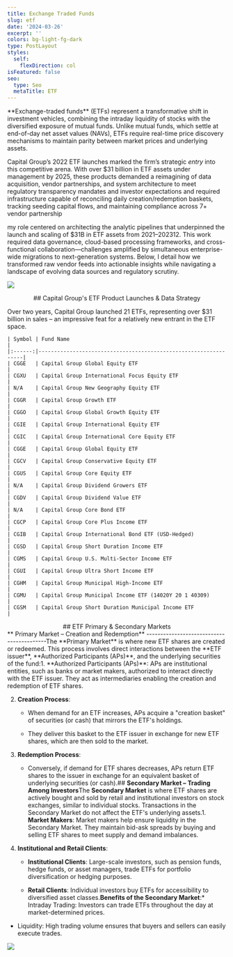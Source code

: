```yaml
---
title: Exchange Traded Funds
slug: etf
date: '2024-03-26'
excerpt: ''
colors: bg-light-fg-dark
type: PostLayout
styles:
  self:
    flexDirection: col
isFeatured: false
seo:
  type: Seo
  metaTitle: ETF
---
```

<div style="text-align: left">**Exchange-traded funds** (ETFs) represent a transformative shift in investment vehicles, combining the intraday liquidity of stocks with the diversified exposure of mutual funds. Unlike mutual funds, which settle at end-of-day net asset values (NAVs), ETFs require real-time price discovery mechanisms to maintain parity between market prices and underlying assets. </div>

Capital Group’s 2022 ETF launches marked the firm’s strategic *entry* into this competitive arena. With over $31 billion in ETF assets under management by 2025, these products demanded a reimagining of data acquisition, vendor partnerships, and system architecture to meet regulatory transparency mandates and investor expectations and required infrastructure capable of reconciling daily creation/redemption baskets, tracking seeding capital flows, and maintaining compliance across 7+ vendor partnership

my role centered on architecting the analytic pipelines that underpinned the launch and scaling of $31B in ETF assets from 2021–202312. This work required data governance, cloud-based processing frameworks, and cross-functional collaboration—challenges amplified by simultaneous enterprise-wide migrations to next-generation systems. Below, I detail how we transformed raw vendor feeds into actionable insights while navigating a landscape of evolving data sources and regulatory scrutiny.

![](/images/etfmutual.png)

<div style="text-align: center">## Capital Group's ETF Product Launches & Data Strategy</div>

Over two years, Capital Group launched 21 ETFs, representing over $31 billion in sales – an impressive feat for a relatively new entrant in the ETF space.

```
| Symbol | Fund Name                                                       |
|:------:|-----------------------------------------------------------------|
| CGGE   | Capital Group Global Equity ETF                                 |
| CGXU   | Capital Group International Focus Equity ETF                    |
| N/A    | Capital Group New Geography Equity ETF                          |
| CGGR   | Capital Group Growth ETF                                        |
| CGGO   | Capital Group Global Growth Equity ETF                          |
| CGIE   | Capital Group International Equity ETF                          |
| CGIC   | Capital Group International Core Equity ETF                     |
| CGGE   | Capital Group Global Equity ETF                                 |
| CGCV   | Capital Group Conservative Equity ETF                           |
| CGUS   | Capital Group Core Equity ETF                                   |
| N/A    | Capital Group Dividend Growers ETF                              |
| CGDV   | Capital Group Dividend Value ETF                                |
| N/A    | Capital Group Core Bond ETF                                     |
| CGCP   | Capital Group Core Plus Income ETF                              |
| CGIB   | Capital Group International Bond ETF (USD-Hedged)               |
| CGSD   | Capital Group Short Duration Income ETF                         |
| CGMS   | Capital Group U.S. Multi-Sector Income ETF                      |
| CGUI   | Capital Group Ultra Short Income ETF                            |
| CGHM   | Capital Group Municipal High-Income ETF                         |
| CGMU   | Capital Group Municipal Income ETF (14020Y 20 1 40309)          |
| CGSM   | Capital Group Short Duration Municipal Income ETF               |
```



<div style="text-align: center">## ETF Primary & Secondary Markets</div>

<div style="text-align: left">**
Primary Market – Creation and Redemption**
------------------------------------------The **Primary Market** is where new ETF shares are created or redeemed. This process involves direct interactions between the **ETF issuer**, **Authorized Participants (APs)**, and the underlying securities of the fund:1.  **Authorized Participants (APs)**:
    APs are institutional entities, such as banks or market makers, authorized to interact directly with the ETF issuer. They act as intermediaries enabling the creation and redemption of ETF shares.

2.  **Creation Process**:

    *   When demand for an ETF increases, APs acquire a "creation basket" of securities (or cash) that mirrors the ETF's holdings.

    *   They deliver this basket to the ETF issuer in exchange for new ETF shares, which are then sold to the market.

3.  **Redemption Process**:

    *   Conversely, if demand for ETF shares decreases, APs return ETF shares to the issuer in exchange for an equivalent basket of underlying securities (or cash).## **Secondary Market – Trading Among Investors**The **Secondary Market** is where ETF shares are actively bought and sold by retail and institutional investors on stock exchanges, similar to individual stocks. Transactions in the Secondary Market do not affect the ETF's underlying assets.1.  **Market Makers**:
    Market makers help ensure liquidity in the Secondary Market. They maintain bid-ask spreads by buying and selling ETF shares to meet supply and demand imbalances.

2.  **Institutional and Retail Clients**:

    *   **Institutional Clients**: Large-scale investors, such as pension funds, hedge funds, or asset managers, trade ETFs for portfolio diversification or hedging purposes.

    *   **Retail Clients**: Individual investors buy ETFs for accessibility to diversified asset classes.**Benefits of the Secondary Market**:*   Intraday Trading: Investors can trade ETFs throughout the day at market-determined prices.

*   Liquidity: High trading volume ensures that buyers and sellers can easily execute trades.

![](/images/Primary%20Market.webp)</div>

